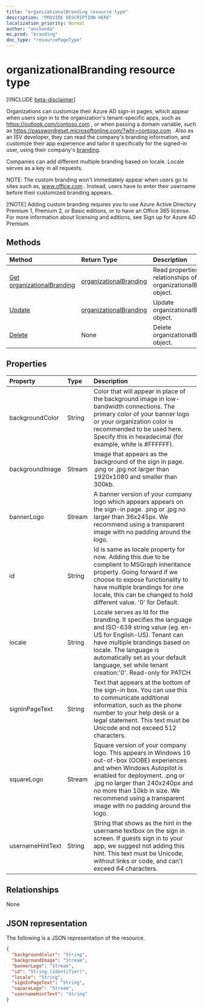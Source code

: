 ```yaml
---
title: "organizationalBranding resource type"
description: "PROVIDE DESCRIPTION HERE"
localization_priority: Normal
author: "anchanda"
ms.prod: "branding"
doc_type: "resourcePageType"
---
```


# organizationalBranding resource type

[!INCLUDE [beta-disclaimer](../../includes/beta-disclaimer.md)]

Organizations can customize their Azure AD sign-in pages, which appear when users sign in to the organization's tenant-specific apps, such as https://outlook.com/contoso.com , or when passing a domain variable, such as https://passwordreset.microsoftonline.com/?whr=contoso.com . Also as an ISV developer, they can read the company's branding information, and customize their app experience and tailor it specifically for the signed-in user, using their company's [branding](https://docs.microsoft.com/en-us/azure/active-directory/fundamentals/customize-branding).

Companies can add different multiple branding based on locale. Locale serves as a key in all requests.

NOTE: The custom branding won't immediately appear when users go to sites such as, www.office.com . Instead, users have to enter their username before their customized branding appears.

[!NOTE] Adding custom branding requires you to use Azure Active Directory Premium 1, Premium 2, or Basic editions, or to have an Office 365 license. For more information about licensing and editions, see Sign up for Azure AD Premium.

## Methods

| Method       | Return Type | Description |
|:-------------|:------------|:------------|
| [Get organizationalBranding](../api/organizationalbranding-get.md) | [organizationalBranding](organizationalbranding.md) | Read properties and relationships of organizationalBranding object. |
| [Update](../api/organizationalbranding-update.md) | [organizationalBranding](organizationalbranding.md) | Update organizationalBranding object. |
| [Delete](../api/organizationalbranding-delete.md) | None | Delete organizationalBranding object. |

## Properties

| Property     | Type        | Description |
|:-------------|:------------|:------------|
|backgroundColor|String|Color that will appear in place of the background image in low-bandwidth connections. The primary color of your banner logo or your organization color is recommended to be used here. Specify this in hexadecimal (for example, white is #FFFFFF).|
|backgroundImage|Stream|Image that appears as the background of the sign in page. .png or .jpg not larger than 1920x1080 and smaller than 300kb.|
|bannerLogo|Stream|A banner version of your company logo which appears appears on the sign-in page. .png or .jpg no larger than 36x245px. We recommend using a transparent image with no padding around the logo.|
|id|String| Id is same as locale property for now. Adding this due to be complient to MSGraph inheritance property. Going forward if we choose to expose functionality to have multiple brandings for one locale, this can be changed to hold different value. '0' for Default.|
|locale|String|Locale serves as Id for the branding. It specifies the language and ISO-639 string value (eg. en-US for English-US). Tenant can have multiple brandings based on locale. The language is automatically set as your default language, set while tenant creation:'0'. Read-only for PATCH|
|signInPageText|String|Text that appears at the bottom of the sign-in box. You can use this to communicate additional information, such as the phone number to your help desk or a legal statement. This text must be Unicode and not exceed 512 characters.|
|squareLogo|Stream|Square version of your company logo. This appears in Windows 10 out-of-box (OOBE) experiences and when Windows Autopilot is enabled for deployment. .png or .jpg no larger than 240x240px and no more than 10kb in size. We recommend using a transparent image with no padding around the logo.|
|usernameHintText|String|	String that shows as the hint in the username textbox on the sign in screen. If guests sign in to your app, we suggest not adding this hint. This text must be Unicode, without links or code, and can't exceed 64 characters.|

## Relationships

None

## JSON representation

The following is a JSON representation of the resource.

<!-- {
  "blockType": "resource",
  "optionalProperties": [

  ],
  "@odata.type": "microsoft.graph.organizationalBranding",
  "baseType": "",
  "keyProperty": "id"
}-->

```json
{
  "backgroundColor": "String",
  "backgroundImage": "Stream",
  "bannerLogo": "Stream",
  "id": "String (identifier)",
  "locale": "String",
  "signInPageText": "String",
  "squareLogo": "Stream",
  "usernameHintText": "String"
}
```

<!-- uuid: 16cd6b66-4b1a-43a1-adaf-3a886856ed98
2019-02-04 14:57:30 UTC -->
<!-- {
  "type": "#page.annotation",
  "description": "organizationalBranding resource",
  "keywords": "",
  "section": "documentation",
  "tocPath": ""
}-->
